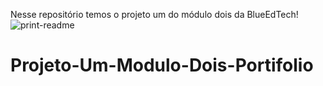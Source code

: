 Nesse repositório temos o projeto um do módulo dois da BlueEdTech!
![print-readme](https://user-images.githubusercontent.com/106101973/179066675-743c8036-4cd7-4b0b-988e-f4c02d8c40d5.png)
# Projeto-Um-Modulo-Dois-Portifolio

